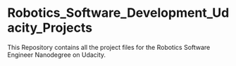 # Robotics_Software_Development_Udacity_Projects
This Repository contains all the project files for the Robotics Software Engineer Nanodegree on Udacity.
